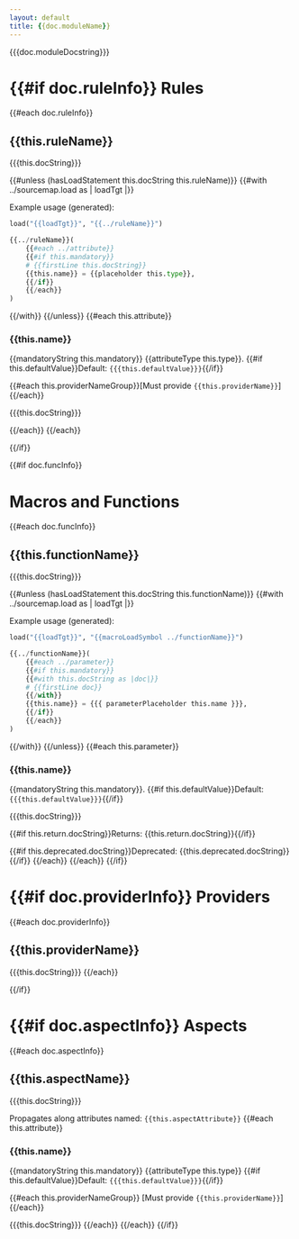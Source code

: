 ```yaml
---
layout: default
title: {{doc.moduleName}}
---
```


<!-- Generated with rules_docgen: http://github.com/aspect-build/rules_docgen -->

{{{doc.moduleDocstring}}}

{{#if doc.ruleInfo}}
Rules
=====

{{#each doc.ruleInfo}}

## {{this.ruleName}}

{{{this.docString}}}

{{#unless (hasLoadStatement this.docString this.ruleName)}}
{{#with ../sourcemap.load as | loadTgt |}}

Example usage (generated):

```python
load("{{loadTgt}}", "{{../ruleName}}")

{{../ruleName}}(
    {{#each ../attribute}}
    {{#if this.mandatory}}
    # {{firstLine this.docString}}
    {{this.name}} = {{placeholder this.type}},
    {{/if}}
    {{/each}}
)
```

{{/with}}
{{/unless}}
{{#each this.attribute}}

### {{this.name}}

{{mandatoryString this.mandatory}} {{attributeType this.type}}.
{{#if this.defaultValue}}Default: `{{{this.defaultValue}}}`{{/if}}

{{#each this.providerNameGroup}}[Must provide `{{this.providerName}}`] {{/each}}

{{{this.docString}}}

{{/each}}
{{/each}}

{{/if}}

{{#if doc.funcInfo}}

# Macros and Functions

{{#each doc.funcInfo}}

## {{this.functionName}}

{{{this.docString}}}

{{#unless (hasLoadStatement this.docString this.functionName)}}
{{#with ../sourcemap.load as | loadTgt |}}

Example usage (generated):

```python
load("{{loadTgt}}", "{{macroLoadSymbol ../functionName}}")

{{../functionName}}(
    {{#each ../parameter}}
    {{#if this.mandatory}}
    {{#with this.docString as |doc|}}
    # {{firstLine doc}}
    {{/with}}
    {{this.name}} = {{{ parameterPlaceholder this.name }}},
    {{/if}}
    {{/each}}
)
```

{{/with}} {{/unless}}
{{#each this.parameter}}

### {{this.name}}

{{mandatoryString this.mandatory}}. {{#if this.defaultValue}}Default: `{{{this.defaultValue}}}`{{/if}}

{{{this.docString}}}

{{#if this.return.docString}}Returns: {{this.return.docString}}{{/if}}

{{#if this.deprecated.docString}}Deprecated: {{this.deprecated.docString}} {{/if}}
{{/each}}
{{/each}}
{{/if}}

{{#if doc.providerInfo}}
Providers
=========

{{#each doc.providerInfo}}

## {{this.providerName}}

{{{this.docString}}}
{{/each}}

{{/if}}

{{#if doc.aspectInfo}}
Aspects
=======

{{#each doc.aspectInfo}}

## {{this.aspectName}}

{{{this.docString}}}

Propagates along attributes named:
`{{this.aspectAttribute}}`
{{#each this.attribute}}

### {{this.name}}

{{mandatoryString this.mandatory}} {{attributeType this.type}}
{{#if this.defaultValue}}Default: `{{{this.defaultValue}}}`{{/if}}

{{#each this.providerNameGroup}} [Must provide `{{this.providerName}}`] {{/each}}

{{{this.docString}}}
{{/each}}
{{/each}}
{{/if}}
